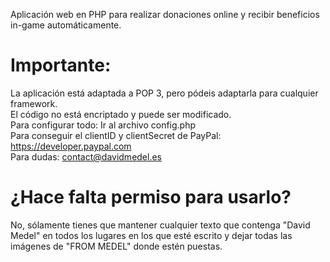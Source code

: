Aplicación web en PHP para realizar donaciones online y recibir beneficios in-game automáticamente.

# Importante:
La aplicación está adaptada a POP 3, pero pódeis adaptarla para cualquier framework.<br/>
El código no está encriptado y puede ser modificado.<br/>
Para configurar todo: Ir al archivo config.php<br/>
Para conseguir el clientID y clientSecret de PayPal: https://developer.paypal.com<br/>
Para dudas: contact@davidmedel.es<br/>

# ¿Hace falta permiso para usarlo?
No, sólamente tienes que mantener cualquier texto que contenga "David Medel" en todos los lugares en los que esté escrito y dejar todas las imágenes de "FROM MEDEL" donde estén puestas.<br/>
